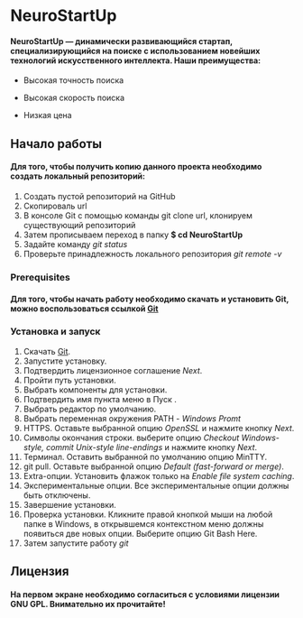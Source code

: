 # NeuroStartUp
#### NeuroStartUp — динамически развивающийся стартап, специализирующийся на поиске с использованием новейших технологий искусственного интеллекта. Наши преимущества: ####
* Высокая точность поиска

* Высокая скорость поиска

* Низкая цена

## Начало работы ##
#### Для того, чтобы получить копию данного проекта необходимо создать локальный репозиторий:
1. Создать пустой репозиторий на GitHub 
1. Скопироваль url
1. В консоле Git с помощью команды git clone url, клонируем существующий репозиторий
1. Затем прописываем переход в папку **$ cd NeuroStartUp**
1. Задайте команду *git status*
1. Проверьте принадлежность локального репозитория *git remote -v*
  #### 

### Prerequisites ###
#### Для того, чтобы начать работу необходимо скачать и установить Git, можно воспользоваться ссылкой [Git](https://git-scm.com/downloads) ####
### Установка и запуск ###
 1. Скачать [Git](https://git-scm.com/downloads).
1. Запустите установку.
1. Подтвердить лицензионное соглашение *Next*.
1. Пройти путь установки.
1. Выбрать компоненты для установки.
1. Подтвердить имя пункта меню в Пуск .
1. Выбрать редактор по умолчанию.
1. Выбрать переменная окружения PATH - *Windows Promt*
1. HTTPS. Оставьте выбранной опцию *OpenSSL* и нажмите кнопку *Next*.
1. Символы окончания строки. выберите опцию *Checkout Windows-style, commit Unix-style line-endings* и нажмите кнопку *Next*.
1. Терминал. Оставить выбранной по умолчанию опцию MinTTY.
1. git pull. Оставьте выбранной опцию *Default (fast-forward or merge)*.
1. Extra-опции. Установить флажок только на *Enable file system caching*.
1. Экспериментальные опции. Все экспериментальные опции должны быть отключены.
1. Завершение установки.
1. Проверка установки. Кликните правой кнопкой мыши на любой папке в Windows, в открывшемся контекстном меню должны появиться две новых опции. Выберите опцию Git Bash Here.
1. Затем запустите работу *git*
 ####
## Лицензия ##
#### На первом экране необходимо согласиться с условиями лицензии GNU GPL. Внимательно их прочитайте! ####
